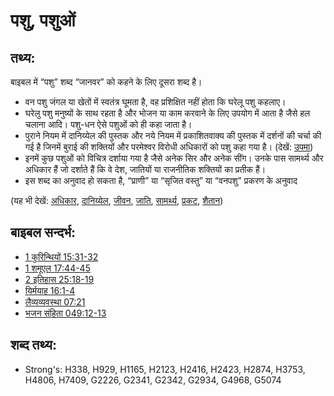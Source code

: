 # पशु, पशुओं #

## तथ्य: ##

बाइबल में “पशु” शब्द “जानवर” को कहने के लिए दूसरा शब्द है।

* वन पशु जंगल या खेतों में स्वतंत्र घूमता है, वह प्रशिक्षित नहीं होता कि घरेलू पशु कहलाए।
* घरेलु पशु मनुष्यों के साथ रहता है और भोजन या काम करवाने के लिए उपयोग में आता है जैसे हल चलाना आदि। पशु-धन ऐसे पशुओं को ही कहा जाता है।
* पुराने नियम में दानिय्येल की पुस्तक और नये नियम में प्रकाशितवाक्य की पुस्तक में दर्शनों की चर्चा की गई है जिनमें बुराई की शक्तियों और परमेश्वर विरोधी अधिकारों को पशु कहा गया है।  (देखें: [उपमा](rc://hi/ta/man/translate/figs-metaphor))
* इनमें कुछ पशुओं को विचित्र दर्शाया गया है जैसे अनेक सिर और अनेक सींग। उनके पास सामर्थ्य और अधिकार हैं जो दर्शाते हैं कि वे देश, जातियों या राजनीतिक शक्तियों का प्रतीक हैं।
* इस शब्द का अनुवाद हो सकता है, “प्राणी” या “सृजित वस्तु” या “वनपशु” प्रकरण के अनुवाद

(यह भी देखें: [अधिकार](../kt/authority.md), [दानिय्येल](../names/daniel.md), [जीवन](../other/livestock.md), [जाति](../other/nation.md), [सामर्थ्य](../kt/power.md), [प्रकट](../kt/reveal.md), [शैतान](../names/beelzebul.md))

## बाइबल सन्दर्भ: ##

* [1 कुरिन्थियों 15:31-32](rc://hi/tn/help/1co/15/31)
* [1 शमूएल 17:44-45](rc://hi/tn/help/1sa/17/44)
* [2 इतिहास 25:18-19](rc://hi/tn/help/2ch/25/18)
* [यिर्मयाह 16:1-4](rc://hi/tn/help/jer/16/01)
* [लैव्यव्यवस्था 07:21](rc://hi/tn/help/lev/07/21)
* [भजन संहिता 049:12-13](rc://hi/tn/help/psa/049/012)

## शब्द तथ्य: ##

* Strong's: H338, H929, H1165, H2123, H2416, H2423, H2874, H3753, H4806, H7409, G2226, G2341, G2342, G2934, G4968, G5074
